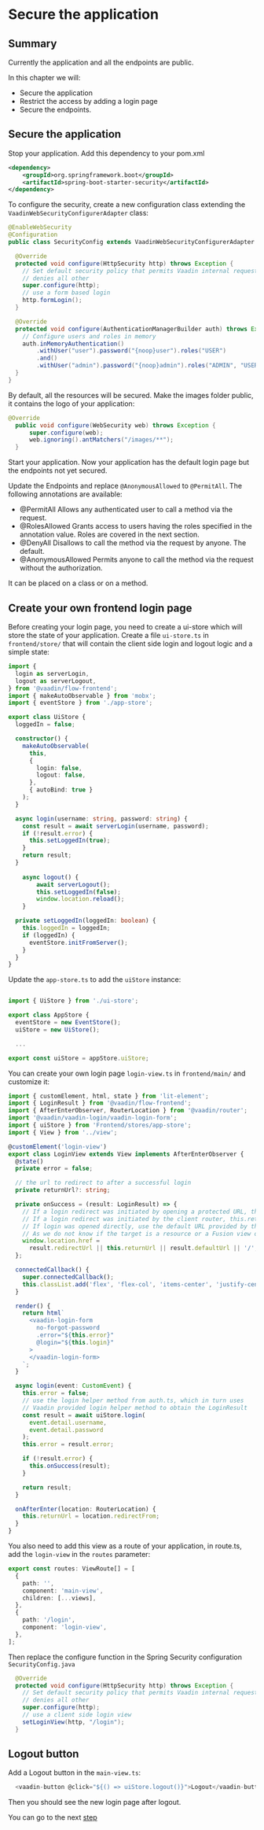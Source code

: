 # Secure the application

## Summary

Currently the application and all the endpoints are public.

In this chapter we will:
- Secure the application
- Restrict the access by adding a login page
- Secure the endpoints.

## Secure the application

Stop your application.
Add this dependency to your pom.xml

```xml
<dependency>
    <groupId>org.springframework.boot</groupId>
    <artifactId>spring-boot-starter-security</artifactId>
</dependency>
```

To configure the security, create a new configuration class extending the `VaadinWebSecurityConfigurerAdapter` class:

```java
@EnableWebSecurity
@Configuration
public class SecurityConfig extends VaadinWebSecurityConfigurerAdapter {

  @Override
  protected void configure(HttpSecurity http) throws Exception {
    // Set default security policy that permits Vaadin internal requests and
    // denies all other
    super.configure(http);
    // use a form based login
    http.formLogin();
  }

  @Override
  protected void configure(AuthenticationManagerBuilder auth) throws Exception {
    // Configure users and roles in memory
    auth.inMemoryAuthentication()
        .withUser("user").password("{noop}user").roles("USER")
        .and()
        .withUser("admin").password("{noop}admin").roles("ADMIN", "USER");
  }
}
```

By default, all the resources will be secured. Make the images folder public, it contains the logo of your application:

```java
@Override
  public void configure(WebSecurity web) throws Exception {
      super.configure(web);
      web.ignoring().antMatchers("/images/**");
  }
```
Start your application.
Now your application has the default login page but the endpoints not yet secured.

Update the Endpoints and replace `@AnonymousAllowed` to `@PermitAll`.
The following annotations are available:

- @PermitAll Allows any authenticated user to call a method via the request.
- @RolesAllowed Grants access to users having the roles specified in the annotation value. Roles are covered in the next section.
- @DenyAll Disallows to call the method via the request by anyone. The default.
- @AnonymousAllowed Permits anyone to call the method via the request without the authorization.

It can be placed on a class or on a method.

## Create your own frontend login page

Before creating your login page, you need to create a ui-store which will store the state of your application. Create a file `ui-store.ts` in `frontend/store/` that will contain the client side login and logout logic and a simple state:

```ts
import {
  login as serverLogin,
  logout as serverLogout,
} from '@vaadin/flow-frontend';
import { makeAutoObservable } from 'mobx';
import { eventStore } from './app-store';

export class UiStore {
  loggedIn = false;

  constructor() {
    makeAutoObservable(
      this,
      {
        login: false,
        logout: false,
      },
      { autoBind: true }
    );
  }

  async login(username: string, password: string) {
    const result = await serverLogin(username, password);
    if (!result.error) {
      this.setLoggedIn(true);
    }
    return result;
  }
  
    async logout() {
        await serverLogout();
        this.setLoggedIn(false);
        window.location.reload();
    }

  private setLoggedIn(loggedIn: boolean) {
    this.loggedIn = loggedIn;
    if (loggedIn) {
      eventStore.initFromServer();
    }
  }
}
```

Update the `app-store.ts` to add the `uiStore` instance:

```ts

import { UiStore } from './ui-store';

export class AppStore {
  eventStore = new EventStore();
  uiStore = new UiStore();

  ...

export const uiStore = appStore.uiStore;
```

You can create your own login page `login-view.ts` in `frontend/main/` and customize it:

```ts
import { customElement, html, state } from 'lit-element';
import { LoginResult } from '@vaadin/flow-frontend';
import { AfterEnterObserver, RouterLocation } from '@vaadin/router';
import '@vaadin/vaadin-login/vaadin-login-form';
import { uiStore } from 'Frontend/stores/app-store';
import { View } from '../view';

@customElement('login-view')
export class LoginView extends View implements AfterEnterObserver {
  @state()
  private error = false;

  // the url to redirect to after a successful login
  private returnUrl?: string;

  private onSuccess = (result: LoginResult) => {
    // If a login redirect was initiated by opening a protected URL, the server knows where to go (result.redirectUrl).
    // If a login redirect was initiated by the client router, this.returnUrl knows where to go.
    // If login was opened directly, use the default URL provided by the server.
    // As we do not know if the target is a resource or a Fusion view or a Flow view, we cannot just use Router.go
    window.location.href =
      result.redirectUrl || this.returnUrl || result.defaultUrl || '/';
  };

  connectedCallback() {
    super.connectedCallback();
    this.classList.add('flex', 'flex-col', 'items-center', 'justify-center');
  }

  render() {
    return html`
      <vaadin-login-form
        no-forgot-password
        .error="${this.error}"
        @login="${this.login}"
      >
      </vaadin-login-form>
    `;
  }

  async login(event: CustomEvent) {
    this.error = false;
    // use the login helper method from auth.ts, which in turn uses
    // Vaadin provided login helper method to obtain the LoginResult
    const result = await uiStore.login(
      event.detail.username,
      event.detail.password
    );
    this.error = result.error;

    if (!result.error) {
      this.onSuccess(result);
    }

    return result;
  }

  onAfterEnter(location: RouterLocation) {
    this.returnUrl = location.redirectFrom;
  }
}
```

You also need to add this view as a route of your application, in route.ts, add the `login-view` in the `routes` parameter:

```ts
export const routes: ViewRoute[] = [
  {
    path: '',
    component: 'main-view',
    children: [...views],
  },
  {
    path: '/login',
    component: 'login-view',
  },
];
```

Then replace the configure function in the Spring Security configuration `SecurityConfig.java`

```java
  @Override
  protected void configure(HttpSecurity http) throws Exception {
    // Set default security policy that permits Vaadin internal requests and
    // denies all other
    super.configure(http);
    // use a client side login view
    setLoginView(http, "/login");
  }
```

## Logout button

Add a Logout button in the `main-view.ts`:

```ts
  <vaadin-button @click="${() => uiStore.logout()}">Logout</vaadin-button>
```

Then you should see the new login page after logout.


You can go to the next [step](5__offline.md)
